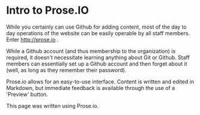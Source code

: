
# Intro to Prose.IO

While you certainly can use Github for adding content, most of the day to day operations of the website  can be easily operable by all staff members.  Enter http://prose.io .

While a Github account (and thus membership to the organization) is required, it doesn't necessitate learning anything about Git or Github.  Staff members can essentially set up a Github account and then forget about it (well, as long as they remember their password).

Prose.io allows for an easy-to-use interface.  Content is written and edited in Markdown, but immediate feedback is available through the use of a 'Preview' button.



This page was written using Prose.io.
